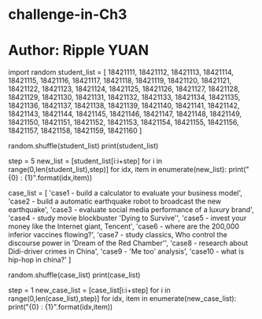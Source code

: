 # challenge-in-Ch3
# Author: Ripple YUAN
import random
student_list = [
    18421111,
    18421112,
    18421113,
    18421114,
    18421115,
    18421116,
    18421117,
    18421118,
    18421119,
    18421120,
    18421121,
    18421122,
    18421123,
    18421124,
    18421125,
    18421126,
    18421127,
    18421128,
    18421129,
    18421130,
    18421131,
    18421132,
    18421133,
    18421134,
    18421135,
    18421136,
    18421137,
    18421138,
    18421139,
    18421140,
    18421141,
    18421142,
    18421143,
    18421144,
    18421145,
    18421146,
    18421147,
    18421148,
    18421149,
    18421150,
    18421151,
    18421152,
    18421153,
    18421154,
    18421155,
    18421156,
    18421157,
    18421158,
    18421159,
    18421160
]

random.shuffle(student_list)
print(student_list)

step = 5
new_list = [student_list[i:i+step] for i in range(0,len(student_list),step)]
for idx, item in enumerate(new_list):
    print("{0} : {1}".format(idx,item))


case_list = [
    'case1 - build a calculator to evaluate your business model',
    'case2 - build a automatic earthquake robot to broadcast the new earthquake',
    'case3 - evaluate social media performance of a luxury brand',
    'case4 - study movie blockbuster \'Dying to Survive\'',
    'case5 - invest your money like the Internet giant, Tencent',
    'case6 - where are the 200,000 inferior vaccines flowing?',
    'case7 - study classics, Who control the discourse power in \'Dream of the Red Chamber\'',
    'case8 - research about Didi-driver crimes in China',
    'case9 - \'Me too\' analysis',
    'case10 - what is hip-hop in china?'
]

random.shuffle(case_list)
print(case_list)

step = 1
new_case_list = [case_list[i:i+step] for i in range(0,len(case_list),step)]
for idx, item in enumerate(new_case_list):
    print("{0} : {1}".format(idx,item))
